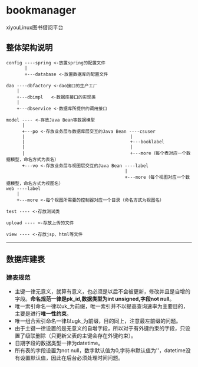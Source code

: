 # bookmanager
xiyouLinux图书借阅平台

## 整体架构说明

```
config ----spring <-放置spring的配置文件  
       | 
       +---database <-放置数据库的配置文件  

dao ----dbfactory <-dao接口的生产工厂  
    |
    +---dbimpl   <-数据库接口的实现类  
    |
    +---dbservice <-数据库所提供的调用接口  

model ---- <-存放Java Bean等数据模型  
      |
      +---po <-存放业务层与数据库层交互的Java Bean ----csuser
      |                                        |
      |                                        +---booklabel
      |                                        |
      |                                        +---more（每个表对应一个数据模型，命名方式为表名）
      +---vo <-存放业务层与视图层交互的Java Bean ----label
                                             |
                                             +---more（每个视图对应一个数据模型，命名方式为视图名）
web ----label
    |
    +---more <-每个视图所需要的控制器对应一个目录（命名方式为视图名）
     
test ---- <-存放测试类

upload ---- <-存放上传的文件  

view ---- <-存放jsp、html等文件
```
---
## 数据库建表
### 建表规范
- 主键一律无意义，就算有意义，也必须是以后不会被更新，修改并且是自增的字段。**命名规范一律是pk_id,数据类型为int unsigned,字段not null**。
- 唯一索引命名一律以uk_为前缀，唯一索引并不以提高查询速率为主要目的，主要是进行**唯一性约束**。
- 唯一组合索引命名一律以ugk_为前缀，目的同上，注意最左前缀的问题。
- 由于主键一律设置的是无意义的自增字段，所以对于有外键约束的字段，只设置了级联删除（只更新父表的主键会存在外键约束）。
- 日期字段的数据类型一律为datetime。
- 所有表的字段设置为not null，数字默认值为0,字符串默认值为''，datetime没有设置默认值，因此在后台必须处理时间问题。
